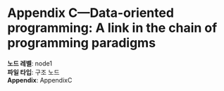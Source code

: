# Appendix C—Data-oriented programming: A link in the chain of programming paradigms

**노드 레벨**: node1  
**파일 타입**: 구조 노드  
**Appendix**: AppendixC  
